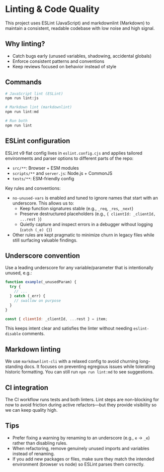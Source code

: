 # Linting & Code Quality

This project uses ESLint (JavaScript) and markdownlint (Markdown) to maintain a consistent, readable codebase with low noise and high signal.

## Why linting?

- Catch bugs early (unused variables, shadowing, accidental globals)
- Enforce consistent patterns and conventions
- Keep reviews focused on behavior instead of style

## Commands

```bash
# JavaScript lint (ESLint)
npm run lint:js

# Markdown lint (markdownlint)
npm run lint:md

# Run both
npm run lint
```

## ESLint configuration

ESLint v9 flat config lives in `eslint.config.cjs` and applies tailored environments and parser options to different parts of the repo:

- `src/**`: Browser + ESM modules
- `scripts/**` and `server.js`: Node.js + CommonJS
- `tests/**`: ESM-friendly config

Key rules and conventions:
- `no-unused-vars` is enabled and tuned to ignore names that start with an underscore. This allows us to:
  - Keep function signatures stable (e.g., `_req`, `_res`, `_next`)
  - Preserve destructured placeholders (e.g., `{ clientId: _clientId, ...rest }`)
  - Quietly capture and inspect errors in a debugger without logging (`catch (_e) {}`)
- Other rules are kept pragmatic to minimize churn in legacy files while still surfacing valuable findings.

## Underscore convention

Use a leading underscore for any variable/parameter that is intentionally unused, e.g.:

```js
function example(_unusedParam) {
  try {
    // ...
  } catch (_err) {
    // swallow on purpose
  }
}

const { clientId: _clientId, ...rest } = item;
```

This keeps intent clear and satisfies the linter without needing `eslint-disable` comments.

## Markdown linting

We use `markdownlint-cli` with a relaxed config to avoid churning long-standing docs. It focuses on preventing egregious issues while tolerating historic formatting. You can still run `npm run lint:md` to see suggestions.

## CI integration

The CI workflow runs tests and both linters. Lint steps are non-blocking for now to avoid friction during active refactors—but they provide visibility so we can keep quality high.

## Tips

- Prefer fixing a warning by renaming to an underscore (e.g., `e` → `_e`) rather than disabling rules.
- When refactoring, remove genuinely unused imports and variables instead of renaming.
- If you add new packages or files, make sure they match the intended environment (browser vs node) so ESLint parses them correctly.
